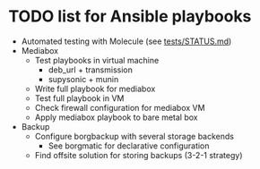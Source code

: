 # TODO list for Ansible playbooks

- Automated testing with Molecule (see [tests/STATUS.md](tests/STATUS.md))
- Mediabox
    - Test playbooks in virtual machine
        - deb_url + transmission
        - supysonic + munin
    - Write full playbook for mediabox
    - Test full playbook in VM
    - Check firewall configuration for mediabox VM
    - Apply mediabox playbook to bare metal box
- Backup
    - Configure borgbackup with several storage backends
        - See borgmatic for declarative configuration
    - Find offsite solution for storing backups (3-2-1 strategy)
